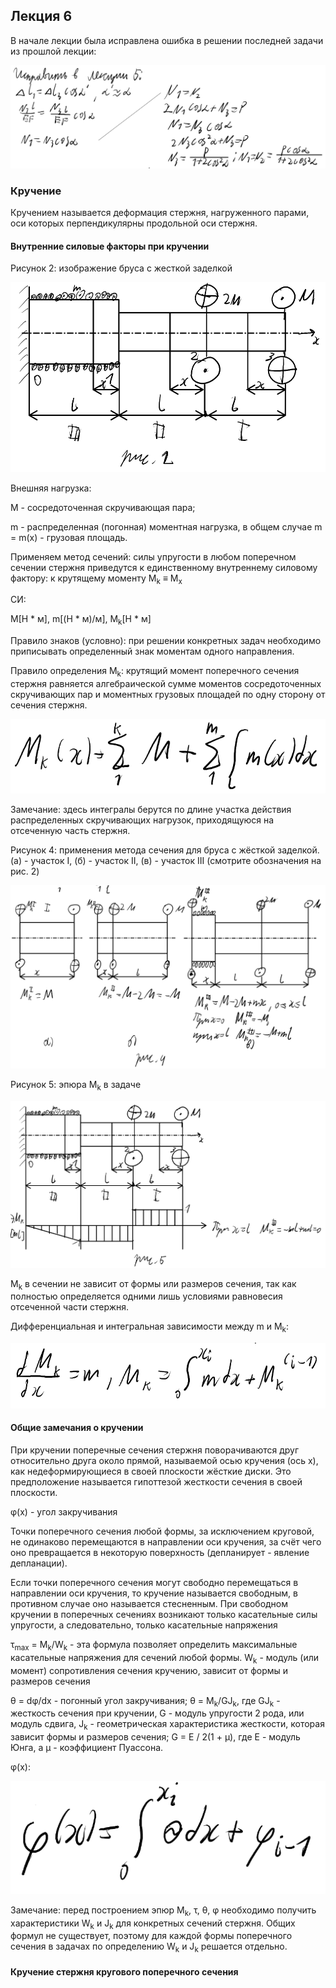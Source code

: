 ## Лекция 6

В начале лекции была исправлена ошибка в решении последней задачи из прошлой лекции:

<img src=source-figures/lect6-1.png>

### Кручение

Кручением называется деформация стержня, нагруженного парами, оси которых перпендикулярны продольной оси стержня.

#### Внутренние силовые факторы при кручении

Рисунок 2: изображение бруса с жесткой заделкой

<img src=source-figures/lect6-fig2.png>

Внешняя нагрузка:

M - сосредоточенная скручивающая пара;

m - распределенная (погонная) моментная нагрузка, в общем случае m = m(x) - грузовая площадь.

Применяем метод сечений: силы упругости в любом поперечном сечении стержня приведутся к единственному внутреннему силовому фактору: к крутящему моменту <a>M<sub>k</sub> &equiv; M<sub>x</sub></a>

СИ:

M\[Н * м\], m\[(Н * м)/м\], M<sub>k</sub>\[Н * м\]

Правило знаков (условно): при решении конкретных задач необходимо приписывать определенный знак моментам одного направления.

Правило определения M<sub>k</sub>: крутящий момент поперечного сечения стержня равняется алгебраической сумме моментов сосредоточенных скручивающих пар и моментных грузовых площадей по одну сторону от сечения стержня.

<img src=source-figures/lect6-3.png>

Замечание: здесь интегралы берутся по длине участка действия распределенных скручивающих нагрузок, приходящуюся на отсеченную часть стержня.

Рисунок 4: применения метода сечения для бруса с жёсткой заделкой. (а) - участок I, (б) - участок II, (в) - участок III (смотрите обозначения на рис. 2)

<img src=source-figures/lect6-fig4.png>

Рисунок 5: эпюра M<sub>k</sub> в задаче

<img src=source-figures/lect6-fig5.png>

M<sub>k</sub> в сечении не зависит от формы или размеров сечения, так как полностью определяется одними лишь условиями равновесия отсеченной части стержня.

Дифференциальная и интегральная зависимости между m и M<sub>k</sub>:

<img src=source-figures/lect6-6.png>

#### Общие замечания о кручении

При кручении поперечные сечения стержня поворачиваются друг относительно друга около прямой, называемой осью кручения (ось x), как недеформирующиеся в своей плоскости жёсткие диски. Это предположение называется гипоттезой жесткости сечения в своей плоскости.

<a>&phi;</a>(x) - угол закручивания

Точки поперечного сечения любой формы, за исключением круговой, не одинаково перемещаются в направлении оси кручения, за счёт чего оно превращается в некоторую поверхность (депланирует - явление депланации).

Если точки поперечного сечения могут свободно перемещаться в направлении оси кручения, то кручение называется свободным, в противном случае оно называется стесненным. При свободном кручении в поперечных сечениях возникают только касательные силы упругости, а следовательно, только касательные напряжения

<a>&tau;<sub>max</sub> = M<sub>k</sub>/W<sub>k</sub></a> - эта формула позволяет определить максимальные касательные напряжения для сечений любой формы. W<sub>k</sub> - модуль (или момент) сопротивления сечения кручению, зависит от формы и размеров сечения

<a>&theta; = d&phi;/dx</a> - погонный угол закручивания; <a>&theta; = M<sub>k</sub>/GJ<sub>k</sub>, где GJ<sub>k</sub></a> - жесткость сечения при кручении, G - модуль упругости 2 рода, или модуль сдвига, J<sub>k</sub> - геометрическая характеристика жесткости, которая зависит формы и размеров сечения; G = E / 2(1 + <a>&mu;</a>), где E - модуль Юнга, а <a>&mu;</a> - коэффициент Пуассона.

<a>&phi;</a>(x):

<img src=source-figures/lect6-7.png>

Замечание: перед построением эпюр <a>M<sub>k</sub>, &tau;, &theta;, &phi;</a> необходимо получить характеристики W<sub>k</sub> и J<sub>k</sub> для конкретных сечений стержня. Общих формул не существует, поэтому для каждой формы поперечного сечения в задачах по определению W<sub>k</sub> и J<sub>k</sub> решается отдельно.

#### Кручение стержня кругового поперечного сечения
